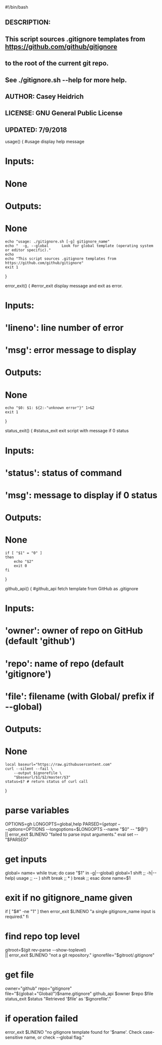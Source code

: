 #!/bin/bash
## DESCRIPTION:
## This script sources .gitignore templates from https://github.com/github/gitignore
## to the root of the current git repo.
##
## See ./gitignore.sh --help for more help.
##
## AUTHOR: Casey Heidrich
## LICENSE: GNU General Public License
## UPDATED: 7/9/2018


usage() {
#usage display help message
# Inputs:
#   None
# Outputs:
#   None
    echo "usage: ./gitignore.sh [-g] gitignore_name"
    echo "  -g, --global      Look for global template (operating system or editor specific)."
    echo
    echo "This script sources .gitignore templates from https://github.com/github/gitignore"
    exit 1
}

error_exit() {
#error_exit display message and exit as error.
# Inputs:
#   'lineno': line number of error
#   'msg': error message to display
# Outputs:
#   None
	echo "$0: $1: ${2:-"unknown error"}" 1>&2
	exit 1
}

status_exit() {
#status_exit exit script with message if 0 status
# Inputs:
#   'status': status of command
#   'msg': message to display if 0 status
# Outputs:
#   None
    if [ "$1" = "0" ]
    then
        echo "$2"
        exit 0
    fi
}

github_api() {
#github_api fetch template from GitHub  as .gitignore
# Inputs:
#   'owner': owner of repo on GitHub (default 'github')
#   'repo': name of repo (default 'gitignore')
#   'file': filename (with Global/ prefix if --global)
# Outputs:
#   None

    local baseurl="https://raw.githubusercontent.com"
    curl --silent --fail \
        --output $ignorefile \
        "$baseurl/$1/$2/master/$3"
    status=$? # return status of curl call
}

# parse variables
OPTIONS=gh
LONGOPTS=global,help
PARSED=$(getopt --options=$OPTIONS --longoptions=$LONGOPTS --name "$0" -- "$@") \
    || error_exit $LINENO "failed to parse input arguments."
eval set -- "$PARSED"

# get inputs
global= name=
while true; do
    case "$1" in
        -g|--global)    global=1
                        shift
                        ;;
        -h|--help)      usage
                        ;;
        -- )            shift
                        break
                        ;;
        * )             break
                        ;;
    esac
done
name=$1

# exit if no gitignore_name given
if [ "$#" -ne "1" ]
then
    error_exit $LINENO "a single gitignore_name input is required."
fi

# find repo top level
gitroot=$(git rev-parse --show-toplevel) \
    || error_exit $LINENO "not a git repository."
ignorefile="$gitroot/.gitignore"

# get file
owner="github"
repo="gitignore"
file="${global:+"Global/"}$name.gitignore"
github_api $owner $repo $file
status_exit $status "Retrieved '$file' as '$ignorefile'."

# if operation failed
error_exit $LINENO "no gitignore template found for '$name'. Check case-sensitive name, or check --global flag."